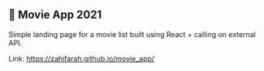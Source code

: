 ## 🎥 Movie App 2021

Simple landing page for a movie list built using React + calling on external API.

Link: https://zahifarah.github.io/movie_app/
